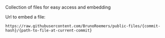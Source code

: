 Collection of files for easy access and embedding

Url to embed a file:
```
https://raw.githubusercontent.com/BrunoRoemers/public-files/{commit-hash}/{path-to-file-at-current-commit}
```
